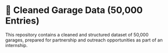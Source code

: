 # 🧹 Cleaned Garage Data (50,000 Entries)

This repository contains a cleaned and structured dataset of 50,000 garages, prepared for partnership and outreach opportunities as part of an internship.
